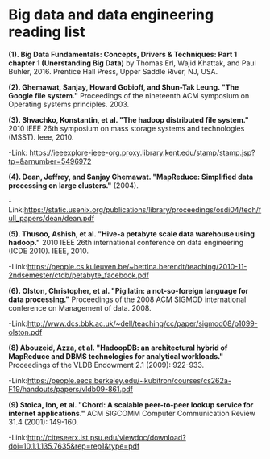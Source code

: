 # Big data and data engineering reading list


**(1). Big Data Fundamentals: Concepts, Drivers & Techniques: Part 1 chapter 1 (Unerstanding Big Data)** by Thomas Erl, Wajid Khattak, and Paul Buhler, 2016. Prentice Hall Press, Upper Saddle River, NJ, USA. 

**(2). Ghemawat, Sanjay, Howard Gobioff, and Shun-Tak Leung. "The Google file system."** Proceedings of the nineteenth ACM symposium on Operating systems principles. 2003.

**(3). Shvachko, Konstantin, et al. "The hadoop distributed file system."** 2010 IEEE 26th symposium on mass storage systems and technologies (MSST). Ieee, 2010.

  -Link: https://ieeexplore-ieee-org.proxy.library.kent.edu/stamp/stamp.jsp?tp=&arnumber=5496972

**(4). Dean, Jeffrey, and Sanjay Ghemawat. "MapReduce: Simplified data processing on large clusters."** (2004).

  -Link:https://static.usenix.org/publications/library/proceedings/osdi04/tech/full_papers/dean/dean.pdf

**(5). Thusoo, Ashish, et al. "Hive-a petabyte scale data warehouse using hadoop."** 2010 IEEE 26th international conference on data engineering (ICDE 2010). IEEE, 2010.

  -Link:https://people.cs.kuleuven.be/~bettina.berendt/teaching/2010-11-2ndsemester/ctdb/petabyte_facebook.pdf

**(6). Olston, Christopher, et al. "Pig latin: a not-so-foreign language for data processing."** Proceedings of the 2008 ACM SIGMOD international conference on Management of data. 2008.

  -Link:http://www.dcs.bbk.ac.uk/~dell/teaching/cc/paper/sigmod08/p1099-olston.pdf

**(8) Abouzeid, Azza, et al. "HadoopDB: an architectural hybrid of MapReduce and DBMS technologies for analytical workloads."** Proceedings of the VLDB Endowment 2.1 (2009): 922-933.

  -Link:https://people.eecs.berkeley.edu/~kubitron/courses/cs262a-F19/handouts/papers/vldb09-861.pdf

**(9) Stoica, Ion, et al. "Chord: A scalable peer-to-peer lookup service for internet applications."** ACM SIGCOMM Computer Communication Review 31.4 (2001): 149-160.

  -Link:http://citeseerx.ist.psu.edu/viewdoc/download?doi=10.1.1.135.7635&rep=rep1&type=pdf
